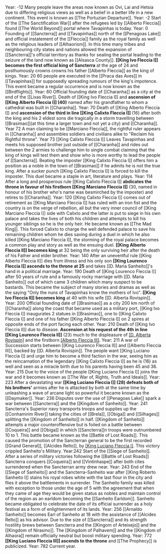 
Year: -12
	Many people leave the areas now known as Ovi, Lai and Hetsia due to differing religious views as well as a belief in a better life in a new continent. This event is known as [[The Portuzian Departure]].
Year: -2
	Start of the [[The Sanctification War]] after the refugees led by [[Alberto Fleccia]] found [[The World Beyond]] portal where Tavapinhas is today.
Year: 0
	Founding of [[Sancterra]] and [[Tavapinhas]] north of the [[Penagoas Lake]] and official instatement of the [[Fleccia]] family as the royal family as well as the religious leaders of [[Alhaorism]]. In this time many tribes and neighbouring city states and nations allowed the expansion of [[Sancterra]]'s official territory as thanks for sealing the portal leading to the seizure of the land now known as [[Alsasca County]].
	**[[King Ivo Fleccia I]] becomes the first official king of Sancterra** at the age of 24 and posthumously crowns crowns his father [[Alberto Fleccia]] as the king of kings.
Year: 20
	60 people are executed in the [[Praca das Aves]] in [[Tavapinhas]] for supposedly spreading rumours of the king's impotence. This event became a regular occurrence and is now known as the [[Birdflights]].
Year: 60
	Official founding date of [[Charanha]] as a city at the end of the [[Lixas River]].
	Death of [[King Ivo Fleccia I]] and **ascension of [[King Alberto Fleccia I]] (40)** named after his grandfather to whom a cathedral was built in [[Charanha]].
Year: 70
	Death of [[King Alberto Fleccia I]] and **ascension of the third in line [[King Calixto Fleccia I]]** (16) after both the king and his 2 eldest sons die tragically in a storm travelling between [[Brasimao]](at this time a larger town and not yet a city) and [[Charanha]].
Year 72
	A man claiming to be [[Marciano Fleccia]], the rightful ruler appears in [[Charanha]] and assembles soldiers and civilians alike to "Reclaim his Rightful throne".
Year 73
	[[King Calixto Fleccia I]] Leaves Tavapinhas and meets his supposed brother just outside of [[Charanha]] and rides out between the 2 armies to challenge him to single combat claiming that the king of kings will test them and show who is more worthy to lead the people of [[Sancterra]]. Beating the imposter [[King Calixto Fleccia I]] offers him a position as a noble in the town of [[Brasimao]] if he admits he is not the true king. After a sucker punch [[King Calixto Fleccia I]] is forced to kill the imposter. This duel became a staple in art, literature and plays.
Year: 114
	After a long and prosperous rule [[King Calixto Fleccia I]] **abdicates the throne in favour of his firstborn [[King Marciano Fleccia I]]** (30, named in honour of his brother who's name was besmirched by the imposter) and retires to [[Charanha]].
Year: 120
	[[King Calixto Fleccia I]] comes out of retirement as [[King Marciano Fleccia I]] has ruled with an iron fist and the country is on the verge of rebellion, all but the very inner council of [[King Marciano Fleccia I]] side with Calixto and the latter is put to siege in his own palace and takes the lives of both his children and attempts to kill his younger siblings so he is the only heir. He became known as [[The Mad King]]. This forced Calixto to charge the well defended palace to save his remaining children whom he dies saving during a duel in which he also killed [[King Marciano Fleccia I]], the storming of the royal palace becomes a common play and story as well as the ensuing duel.
	**[[King Alberto Fleccia II]] becomes king** at 32 being the only surviving heir after the death of his Father and elder brother.
Year: 140
	After an uneventful rule [[King Alberto Fleccia II]] dies from illness and his only son **[[King Lourenco Fleccia I]] ascends to the throne at 25** and takes [[D. Maria Sanheito]]'s hand in a political marriage.
Year: 190
	Death of [[King Lourenco Fleccia I]] after 50 years of rule and a famously rocky marriage with [[D. Maria Sanheito]] out of which came 3 children which many suspect to be bastards. This became the subject of many stories and dramas as well as the saying "Only the nuns of Tavapinhas know the mothers of Ivo". **[[King Ivo Fleccia II]] becomes king** at 40 with his wife [[D. Alberta Rovispin]].
Year: 200
	Official founding date of [[Brasimao]] as a city 200 km north of [[Charanha]] along the coast that became used as a military port, [[King Ivo Fleccia I]] inaugurates 2 statues in [[Brasimao]], one to [[King Calixto Fleccia I]] and one of his father [[King Alberto Fleccia I]] on 2 spires at opposite ends of the port facing each other.
Year: 210
	Death of [[King Ivo Fleccia II]] due to disease. **Ascension at his request of the 4th in line [[King Lourenco Fleccia II]]** (23) much to the displeasure of [[D. Alberta Rovispin]](53) and the firstborn [[Alberto Fleccia III]](35).
Year: 211
	A war of Succession starts between [[King Lourenco Fleccia II]] and [[Alberto Fleccia III]], backed by [[D. Alberta Rovispin]]. The people want [[King Luciano Fleccia I]] and urge him to become a third faction in the war, seeing him as the reincarnation of the legendary [[King Calixto Fleccia I]] as he is (16) as well and seen as a miracle birth due to his parents having been 45 and 38.
Year: 215
	Due to the voice of the people [[King Luciano Fleccia I]] joins the war and it becomes known as [[The War of, Rights, Truth and Ideals]].
Year: 223
	After a devastating war **[[King Luciano Fleccia I]] (28) defeats both of his brothers'** armies after he is attacked by both at the same time by unleashing a wave of arcane light so powerful it became known as the [[Daymaker]].
Year: 236
	Disputes over the use of [[Penagoas Lake]] spark a war between [[Sancterra]] and the [[Kingdom of Sanheito]].
Year: 241
	Sancterra's Superior navy transports troops and supplies up the [[Conhamirim River]] taking the cities of [[Brela]], [[Obiga]] and [[Silhages]] splitting the [[Kingdom of Sanheito]] in half. [[Kingdom of Sanheito]] attempts a major counteroffensive but is foiled on a battle between [[Coqueira]] and [[Obiga]] in which [[Sancterra]]n troops were outnumbered 10 to 1. This battle became known as the [[Battle of Lost Roads]]. This caused the promotion of the Sancterran general to be the first recorded [[Grand General]], [[Alcides Relto]], by [[King Luciano Fleccia I]](41). This victory crippled Sanheito's Military.
Year:242
	Start of the [[Siege of Sanheito]]. After a series of military victories following the [[Battle of Lost Roads]] Sancterra conquers [[Coqueira]] and [[Vintinhaspe]] after both cites surrendered when the Sancterran army drew near.
Year: 243
	End of the [[Siege of Sanheito]] and the Sancterra-Sanheito war after [[King Roberto Sanheito I]] stains his royal robes white with the last flour in the city and flies it above the battlements in surrender. The Sanheito family was killed with exception to those under the age of 5 with the agreement that when they came of age they would be given status as nobles and maintain control of the region as an earldom becoming the [[Sanheito Earldom]]. Sanheito became obligated to celebrate the date of its official surrender as a holy festival as a form of enlightenment of its lands.
Year: 256
	[[Arnaldo Sanheito]] becomes Earl of Sanheito at 18 with the assistance of [[Alcides Relto]] as his advisor. Due to the size of [[Sancterra]] and its strength hostility brews between Sancterra and the [[Kingom of Arteixejo]] and the [[Kingdom of Nirasmo]]. The [[Kingdom of Palhavem]] and the [[Kingdom of Alhaora]] remain officially neutral but boost military spending.
Year: 772
	**[[King Luciano Fleccia III]] ascends to the throne** and [[The Prophecy]] is publicized.
Year: 782
	Current year.